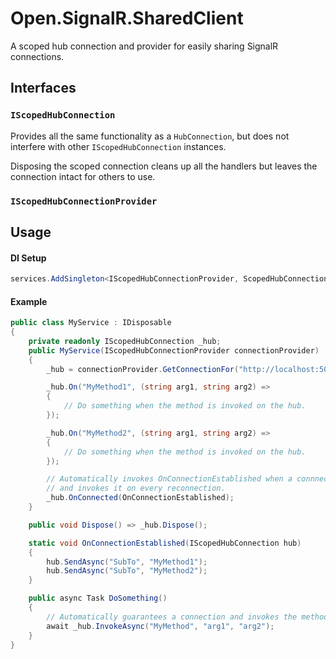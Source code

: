 # Open.SignalR.SharedClient

A scoped hub connection and provider for easily sharing SignalR connections.

## Interfaces

### `IScopedHubConnection`

Provides all the same functionality as a `HubConnection`, 
but does not interfere with other `IScopedHubConnection` instances.

Disposing the scoped connection cleans up all the handlers
but leaves the connection intact for others to use.

### `IScopedHubConnectionProvider`

## Usage

#### DI Setup

```csharp
services.AddSingleton<IScopedHubConnectionProvider, ScopedHubConnectionProvider>();
```

#### Example


```csharp
public class MyService : IDisposable
{
	private readonly IScopedHubConnection _hub;
	public MyService(IScopedHubConnectionProvider connectionProvider)
	{
		_hub = connectionProvider.GetConnectionFor("http://localhost:5000/hub");

		_hub.On("MyMethod1", (string arg1, string arg2) =>
		{
			// Do something when the method is invoked on the hub.
		});

		_hub.On("MyMethod2", (string arg1, string arg2) =>
		{
			// Do something when the method is invoked on the hub.
		});

		// Automatically invokes OnConnectionEstablished when a connnection is available
		// and invokes it on every reconnection.
		_hub.OnConnected(OnConnectionEstablished);
	}

	public void Dispose() => _hub.Dispose();

	static void OnConnectionEstablished(IScopedHubConnection hub)
	{
		hub.SendAsync("SubTo", "MyMethod1");
		hub.SendAsync("SubTo", "MyMethod2");
	}

	public async Task DoSomething()
	{
		// Automatically guarantees a connection and invokes the method.
		await _hub.InvokeAsync("MyMethod", "arg1", "arg2");
	}
}
```